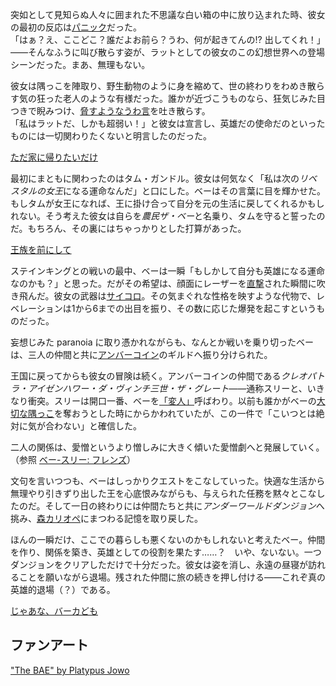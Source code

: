 <!-- title: 農民ザ・ベー -->
<!-- status: 生存 -->

突如として見知らぬ人々に囲まれた不思議な白い箱の中に放り込まれた時、彼女の最初の反応は[パニック](https://www.youtube.com/live/y8bcLA6BQsw?feature=shared&t=281)だった。  
「はぁ？え、ここどこ？誰だよお前ら？うわ、何が起きてんの!? 出してくれ！」――そんなふうに叫び散らす姿が、ラットとしての彼女のこの幻想世界への登場シーンだった。まあ、無理もない。

彼女は隅っこを陣取り、野生動物のように身を縮めて、世の終わりをわめき散らす気の狂った老人のような有様だった。誰かが近づこうものなら、狂気じみた目つきで睨みつけ、[脅すようなうわ言](https://www.youtube.com/live/y8bcLA6BQsw?feature=shared&t=343)を吐き散らす。  
「私はラットだ、しかも超弱い！」と彼女は宣言し、英雄だの使命だのといったものには一切関わりたくないと明言したのだった。

[ただ家に帰りたいだけ](#embed:https://www.youtube.com/live/y8bcLA6BQsw?t=466)

最初にまともに関わったのはタム・ガンドル。彼女は何気なく「私は次の*リベスタルの女王*になる運命なんだ」と口にした。ベーはその言葉に目を輝かせた。もしタムが女王になれば、王に掛け合って自分を元の生活に戻してくれるかもしれない。そう考えた彼女は自らを*農民ザ・ベー*と名乗り、タムを守ると誓ったのだ。もちろん、その裏にはちゃっかりとした打算があった。

[王族を前にして](#embed:https://www.youtube.com/live/y8bcLA6BQsw?feature=shared&t=2919)

ステインキングとの戦いの最中、ベーは一瞬「もしかして自分も英雄になる運命なのかも？」と思った。だがその希望は、顔面にレーザーを[直撃](https://www.youtube.com/watch?v=y8bcLA6BQsw&t=3059s)された瞬間に吹き飛んだ。彼女の武器は[サイコロ](https://www.youtube.com/live/y8bcLA6BQsw?feature=shared&t=3171)。その気まぐれな性格を映すような代物で、レベレーションは1から6までの出目を振り、その数に応じた爆発を起こすというものだった。

妄想じみた paranoia に取り憑かれながらも、なんとか戦いを乗り切ったベーは、三人の仲間と共に[アンバーコイン](https://www.youtube.com/live/y8bcLA6BQsw?feature=shared&t=3446)のギルドへ振り分けられた。

王国に戻ってからも彼女の冒険は続く。アンバーコインの仲間である*クレオパトラ・アイゼンハワー・ダ・ヴィンチ三世・ザ・グレート*――通称スリーと、いきなり衝突。スリーは開口一番、ベーを[「変人」](https://www.youtube.com/live/y8bcLA6BQsw?feature=shared&t=3510)呼ばわり。以前も誰かがベーの[大切な隅っこ](https://www.youtube.com/live/y8bcLA6BQsw?feature=shared&t=2482)を奪おうとした時にからかわれていたが、この一件で「こいつとは絶対に気が合わない」と確信した。

二人の関係は、愛憎というより憎しみに大きく傾いた愛憎劇へと発展していく。（参照 [ベー-スリー: フレンズ](#edge:bae-moom)）

文句を言いつつも、ベーはしっかりクエストをこなしていった。快適な生活から無理やり引きずり出した王を心底恨みながらも、与えられた任務を黙々とこなしたのだ。そして一日の終わりには仲間たちと共に*アンダーワールドダンジョン*へ挑み、[森カリオペ](https://www.youtube.com/live/y8bcLA6BQsw?feature=shared&t=9842)にまつわる記憶を取り戻した。

ほんの一瞬だけ、ここでの暮らしも悪くないのかもしれないと考えたベー。仲間を作り、関係を築き、英雄としての役割を果たす……？　いや、ないない。一つダンジョンをクリアしただけで十分だった。彼女は姿を消し、永遠の昼寝が訪れることを願いながら退場。残された仲間に旅の続きを押し付ける――これぞ真の英雄的退場（？）である。

[じゃあな、バーカども](#embed:www.youtube.com/live/y8bcLA6BQsw?t=10388)

## ファンアート

["The BAE" by Platypus Jowo](https://x.com/seekorplatypus/status/1902528599774883882)
